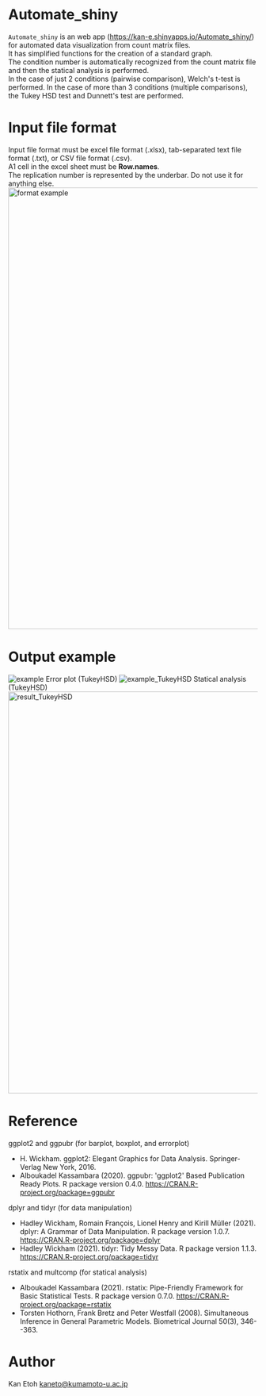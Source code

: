 # Automate_shiny

`Automate_shiny` is an web app (https://kan-e.shinyapps.io/Automate_shiny/) for automated data visualization from count matrix files.<br>
It has simplified functions for the creation of a standard graph. <br>
The condition number is automatically recognized from the count matrix file and then the statical analysis is performed. <br>
In the case of just 2 conditions (pairwise comparison), Welch's t-test is performed. In the case of more than 3 conditions (multiple comparisons), the Tukey HSD test and Dunnett's test are performed.<br>

# Input file format
Input file format must be excel file format (.xlsx), tab-separated text file format (.txt), or CSV file format (.csv). <br>
A1 cell in the excel sheet must be __Row.names__. <br>
The replication number is represented by the underbar. Do not use it for anything else. <br>
<img width="890" alt="format example" src="https://user-images.githubusercontent.com/77435195/148402453-e87ce92e-fcf1-4d45-af72-e9d256366bfa.png">

# Output example
![example](https://user-images.githubusercontent.com/77435195/148407981-75873d95-eb04-458c-9a99-db769d7efa3f.png)
Error plot (TukeyHSD)
![example_TukeyHSD](https://user-images.githubusercontent.com/77435195/148402886-16a48e4c-8962-4066-95bc-a6d26e7fada9.png)
Statical analysis (TukeyHSD)
<img width="810" alt="result_TukeyHSD" src="https://user-images.githubusercontent.com/77435195/148403003-658bdf78-dcd9-4186-a392-8e6e5b2f7cc7.png">

# Reference
ggplot2 and ggpubr (for barplot, boxplot, and errorplot)
- H. Wickham. ggplot2: Elegant Graphics for Data Analysis. Springer-Verlag New York, 2016.
- Alboukadel Kassambara (2020). ggpubr: 'ggplot2' Based Publication Ready Plots. R package version 0.4.0. https://CRAN.R-project.org/package=ggpubr

dplyr and tidyr (for data manipulation)
- Hadley Wickham, Romain François, Lionel Henry and Kirill Müller (2021). dplyr: A Grammar of Data Manipulation. R package version 1.0.7. https://CRAN.R-project.org/package=dplyr
- Hadley Wickham (2021). tidyr: Tidy Messy Data. R package version 1.1.3. https://CRAN.R-project.org/package=tidyr

rstatix and multcomp (for statical analysis)
- Alboukadel Kassambara (2021). rstatix: Pipe-Friendly Framework for Basic Statistical Tests. R package version 0.7.0. https://CRAN.R-project.org/package=rstatix
- Torsten Hothorn, Frank Bretz and Peter Westfall (2008). Simultaneous Inference in General Parametric Models. Biometrical Journal 50(3), 346--363.

# Author

Kan Etoh
<kaneto@kumamoto-u.ac.jp>
